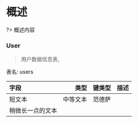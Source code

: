 # 概述

?> 概述内容

### User
 
> 用户数据信息表,

表名: users

| 字段 | 类型 | 键类型 | 描述 |
| :------| ------:| :------: | :------: |
| 短文本 | 中等文本 |范德萨
| 稍微长一点的文本 